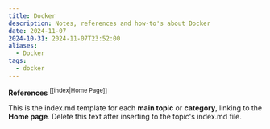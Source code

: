 ```yaml
---
title: Docker
description: Notes, references and how-to's about Docker
date: 2024-11-07
2024-10-31: 2024-11-07T23:52:00
aliases:
  - Docker
tags:
  - docker
---
```

**References**
<sup>[[index|Home Page]]</sup>

This is the index.md template for each **main topic** or **category**, linking to the **Home page**. Delete this text after inserting to the topic's index.md file.
